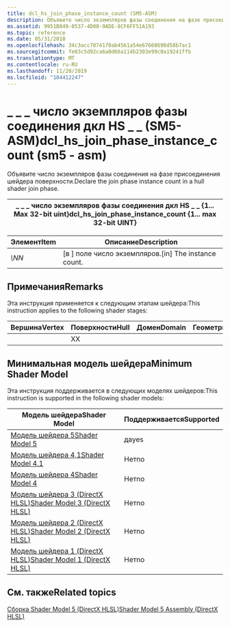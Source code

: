 ```yaml
---
title: dcl_hs_join_phase_instance_count (SM5-ASM)
description: Объявите число экземпляров фазы соединения на фазе присоединения шейдера поверхности.
ms.assetid: 9951B849-0537-4D08-9ADE-8CF6FF51A193
ms.topic: reference
ms.date: 05/31/2018
ms.openlocfilehash: 34c3acc7074170ab4561a54e67668698d58b7ac1
ms.sourcegitcommit: fe03c5d92ca6a0d66a114b2303e99c0a19241ffb
ms.translationtype: MT
ms.contentlocale: ru-RU
ms.lasthandoff: 11/20/2019
ms.locfileid: "104412247"
---
```

# <a name="dcl_hs_join_phase_instance_count-sm5---asm"></a><span data-ttu-id="2c024-103">\_ \_ \_ число экземпляров фазы соединения дкл HS \_ \_ (SM5-ASM)</span><span class="sxs-lookup"><span data-stu-id="2c024-103">dcl\_hs\_join\_phase\_instance\_count (sm5 - asm)</span></span>

<span data-ttu-id="2c024-104">Объявите число экземпляров фазы соединения на фазе присоединения шейдера поверхности.</span><span class="sxs-lookup"><span data-stu-id="2c024-104">Declare the join phase instance count in a hull shader join phase.</span></span>



| <span data-ttu-id="2c024-105">\_ \_ \_ число экземпляров фазы соединения дкл HS \_ \_ {1... Max 32-bit uint}</span><span class="sxs-lookup"><span data-stu-id="2c024-105">dcl\_hs\_join\_phase\_instance\_count {1... max 32-bit UINT}</span></span> |
|--------------------------------------------------------------|



 



| <span data-ttu-id="2c024-106">Элемент</span><span class="sxs-lookup"><span data-stu-id="2c024-106">Item</span></span>                                                   | <span data-ttu-id="2c024-107">Описание</span><span class="sxs-lookup"><span data-stu-id="2c024-107">Description</span></span>                           |
|--------------------------------------------------------|---------------------------------------|
| <span data-ttu-id="2c024-108"><span id="N"></span><span id="n"></span>*\N*</span><span class="sxs-lookup"><span data-stu-id="2c024-108"><span id="N"></span><span id="n"></span>*N*</span></span><br/> | <span data-ttu-id="2c024-109">\[в \] поле число экземпляров.</span><span class="sxs-lookup"><span data-stu-id="2c024-109">\[in\] The instance count.</span></span><br/> |



 

## <a name="remarks"></a><span data-ttu-id="2c024-110">Примечания</span><span class="sxs-lookup"><span data-stu-id="2c024-110">Remarks</span></span>

<span data-ttu-id="2c024-111">Эта инструкция применяется к следующим этапам шейдера:</span><span class="sxs-lookup"><span data-stu-id="2c024-111">This instruction applies to the following shader stages:</span></span>



| <span data-ttu-id="2c024-112">Вершина</span><span class="sxs-lookup"><span data-stu-id="2c024-112">Vertex</span></span> | <span data-ttu-id="2c024-113">Поверхности</span><span class="sxs-lookup"><span data-stu-id="2c024-113">Hull</span></span> | <span data-ttu-id="2c024-114">Домен</span><span class="sxs-lookup"><span data-stu-id="2c024-114">Domain</span></span> | <span data-ttu-id="2c024-115">Геометрия</span><span class="sxs-lookup"><span data-stu-id="2c024-115">Geometry</span></span> | <span data-ttu-id="2c024-116">Пиксель</span><span class="sxs-lookup"><span data-stu-id="2c024-116">Pixel</span></span> | <span data-ttu-id="2c024-117">Вычисления</span><span class="sxs-lookup"><span data-stu-id="2c024-117">Compute</span></span> |
|--------|------|--------|----------|-------|---------|
|        | <span data-ttu-id="2c024-118">X</span><span class="sxs-lookup"><span data-stu-id="2c024-118">X</span></span>    |        |          |       |         |



 

## <a name="minimum-shader-model"></a><span data-ttu-id="2c024-119">Минимальная модель шейдера</span><span class="sxs-lookup"><span data-stu-id="2c024-119">Minimum Shader Model</span></span>

<span data-ttu-id="2c024-120">Эта инструкция поддерживается в следующих моделях шейдеров:</span><span class="sxs-lookup"><span data-stu-id="2c024-120">This instruction is supported in the following shader models:</span></span>



| <span data-ttu-id="2c024-121">Модель шейдера</span><span class="sxs-lookup"><span data-stu-id="2c024-121">Shader Model</span></span>                                              | <span data-ttu-id="2c024-122">Поддерживается</span><span class="sxs-lookup"><span data-stu-id="2c024-122">Supported</span></span> |
|-----------------------------------------------------------|-----------|
| [<span data-ttu-id="2c024-123">Модель шейдера 5</span><span class="sxs-lookup"><span data-stu-id="2c024-123">Shader Model 5</span></span>](d3d11-graphics-reference-sm5.md)        | <span data-ttu-id="2c024-124">да</span><span class="sxs-lookup"><span data-stu-id="2c024-124">yes</span></span>       |
| [<span data-ttu-id="2c024-125">Модель шейдера 4,1</span><span class="sxs-lookup"><span data-stu-id="2c024-125">Shader Model 4.1</span></span>](dx-graphics-hlsl-sm4.md)              | <span data-ttu-id="2c024-126">Нет</span><span class="sxs-lookup"><span data-stu-id="2c024-126">no</span></span>        |
| [<span data-ttu-id="2c024-127">Модель шейдера 4</span><span class="sxs-lookup"><span data-stu-id="2c024-127">Shader Model 4</span></span>](dx-graphics-hlsl-sm4.md)                | <span data-ttu-id="2c024-128">Нет</span><span class="sxs-lookup"><span data-stu-id="2c024-128">no</span></span>        |
| [<span data-ttu-id="2c024-129">Модель шейдера 3 (DirectX HLSL)</span><span class="sxs-lookup"><span data-stu-id="2c024-129">Shader Model 3 (DirectX HLSL)</span></span>](dx-graphics-hlsl-sm3.md) | <span data-ttu-id="2c024-130">Нет</span><span class="sxs-lookup"><span data-stu-id="2c024-130">no</span></span>        |
| [<span data-ttu-id="2c024-131">Модель шейдера 2 (DirectX HLSL)</span><span class="sxs-lookup"><span data-stu-id="2c024-131">Shader Model 2 (DirectX HLSL)</span></span>](dx-graphics-hlsl-sm2.md) | <span data-ttu-id="2c024-132">Нет</span><span class="sxs-lookup"><span data-stu-id="2c024-132">no</span></span>        |
| [<span data-ttu-id="2c024-133">Модель шейдера 1 (DirectX HLSL)</span><span class="sxs-lookup"><span data-stu-id="2c024-133">Shader Model 1 (DirectX HLSL)</span></span>](dx-graphics-hlsl-sm1.md) | <span data-ttu-id="2c024-134">Нет</span><span class="sxs-lookup"><span data-stu-id="2c024-134">no</span></span>        |



 

## <a name="related-topics"></a><span data-ttu-id="2c024-135">См. также</span><span class="sxs-lookup"><span data-stu-id="2c024-135">Related topics</span></span>

<dl> <dt>

[<span data-ttu-id="2c024-136">Сборка Shader Model 5 (DirectX HLSL)</span><span class="sxs-lookup"><span data-stu-id="2c024-136">Shader Model 5 Assembly (DirectX HLSL)</span></span>](shader-model-5-assembly--directx-hlsl-.md)
</dt> </dl>

 

 





